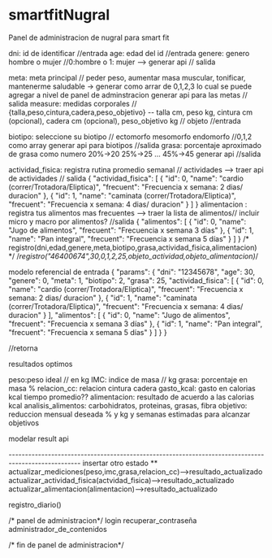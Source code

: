 # smartfitNugral
Panel de administracion de nugral para smart fit

dni: id de identificar //entrada
age: edad del id //entrada
genere: genero hombre o mujer //0:hombre o 1: mujer --> generar api // salida

meta: meta principal // peder peso, aumentar masa muscular, tonificar, mantenerme saludable -> generar como arrar de 0,1,2,3 lo cual se puede agregar a nivel de panel de adminstracion
         generar api para las metas // salida
measure: medidas corporales // {talla,peso,cintura,cadera,peso_objetivo} -- talla cm, peso kg, cintura cm (opcional), cadera cm (opcional), peso_objetivo kg // objeto //entrada

biotipo: seleccione su biotipo // ectomorfo mesomorfo endomorfo //0,1,2 como array
        generar api para biotipos //salida
grasa: porcentaje aproximado de grasa como numero 20%->20 25%->25 ... 45%->45 generar api //salida 

actividad_fisica: registra rutina promedio semanal // actividades --> traer api de actividades // salida
    {
  "actividad_fisica": [
    {
      "id": 0,
      "name": "cardio (correr/Trotadora/Eliptica)",
      "frecuent": "Frecuencia x semana: 2 dias/ duracion"
    },
      {
      "id": 1,
      "name": "caminata (correr/Trotadora/Eliptica)",
      "frecuent": "Frecuencia x semana: 4 dias/ duracion"
    }
  ]
}
alimentacion : registra tus alimentos mas frecuentes -->  traer la lista de alimentos// incluir micro y macro por alimentos? //salida
         {
  "alimentos": [
    {
      "id": 0,
      "name": "Jugo de alimentos",
      "frecuent": "Frecuencia x semana 3 días"
    },
    {
      "id": 1,
      "name": "Pan integral",
      "frecuent": "Frecuencia x semana 5 días"
    }
  ]
}
/*
registro(dni,edad,genere,meta,biotipo,grasa,actividad_fisica,alimentacion)
*/
/*registro("46400674",30,0,1,2,25,objeto_actividad,objeto_alimentacion)*/


 modelo referencial de entrada
{
  "params": {
    "dni": "12345678",
    "age": 30,
    "genere": 0,
    "meta": 1,
    "biotipo": 2,
    "grasa": 25,
    "actividad_fisica": [
      {
        "id": 0,
        "name": "cardio (correr/Trotadora/Eliptica)",
        "frecuent": "Frecuencia x semana: 2 dias/ duracion"
      },
      {
        "id": 1,
        "name": "caminata (correr/Trotadora/Eliptica)",
        "frecuent": "Frecuencia x semana: 4 dias/ duracion"
      }
    ],
    "alimentos": [
      {
        "id": 0,
        "name": "Jugo de alimentos",
        "frecuent": "Frecuencia x semana 3 días"
      },
      {
        "id": 1,
        "name": "Pan integral",
        "frecuent": "Frecuencia x semana 5 días"
      }
    ]
  }
}

//retorna

resultados optimos

peso:peso ideal // en kg
IMC: indice de masa  // kg
grasa: porcentaje en masa %
relacion_cc: relacion cintura cadera 
gasto_kcal: gasto en calorias kcal tiempo promedio??
alimentacion: resultado de acuerdo a las calorias kcal
analisis_alimentos: carbohidratos, proteinas, grasas, fibra 
objetivo: reduccion mensual deseada % y kg y semanas estimadas para alcanzar objetivos

modelar result api

*----------------------------------------------------------------------------------------------------*
insertar otro estado **
 actualizar_mediciones(peso,imc,grasa,relacion_cc)-->resultado_actualizado
 actualizar_actividad_fisica(actvidad_fisica)-->resultado_actualizado
actualizar_alimentacion(alimentacion)-->resultado_actualizado

registro_diario()

/* panel de administracion*/
    login
    recuperar_contraseña
    administrador_de_contenidos
    

/* fin de panel de administracion*/